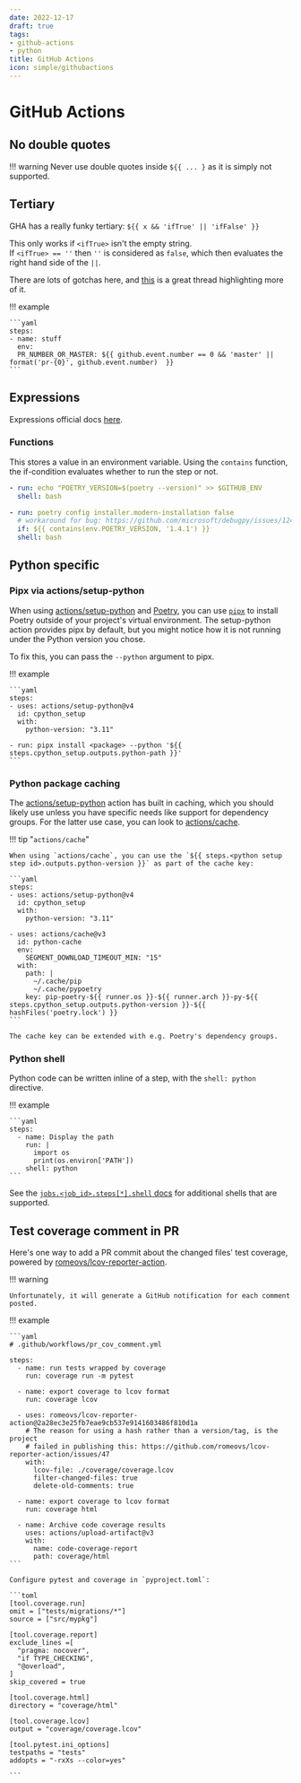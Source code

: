 ```yaml
---
date: 2022-12-17
draft: true
tags:
- github-actions
- python
title: GitHub Actions
icon: simple/githubactions
---
```


# GitHub Actions

## No double quotes

!!! warning
    Never use double quotes inside `${{ ... }` as it is simply not supported.

## Tertiary

GHA has a really funky tertiary: `${{ x && 'ifTrue' || 'ifFalse' }}`

This only works if `<ifTrue>` isn't the empty string. If `<ifTrue> == ''` then `''` is considered as `false`, which then evaluates the right hand side of the `||`.

There are lots of gotchas here, and [this](https://github.com/actions/runner/issues/409) is a great thread highlighting more of it.

!!! example

    ```yaml
    steps:
    - name: stuff
      env:
      PR_NUMBER_OR_MASTER: ${{ github.event.number == 0 && 'master' ||  format('pr-{0}', github.event.number)  }}
    ```

## Expressions

Expressions official docs [here](https://docs.github.com/en/actions/learn-github-actions/expressions).

### Functions

This stores a value in an environment variable. Using the `contains` function, the if-condition evaluates whether
to run the step or not. 

```yml
- run: echo "POETRY_VERSION=$(poetry --version)" >> $GITHUB_ENV
  shell: bash

- run: poetry config installer.modern-installation false
  # workaround for bug: https://github.com/microsoft/debugpy/issues/1246
  if: ${{ contains(env.POETRY_VERSION, '1.4.1') }}
  shell: bash
```

## Python specific

### Pipx via actions/setup-python

When using [actions/setup-python](https://github.com/actions/setup-python) and [Poetry](https://github.com/python-poetry/poetry), you can use [`pipx`](https://github.com/pypa/pipx) to install Poetry outside of your project's virtual environment. The setup-python action provides pipx by default, but you might notice how it is not running under the Python version you chose.

To fix this, you can pass the `--python` argument to pipx.

!!! example

    ```yaml
    steps:
    - uses: actions/setup-python@v4
      id: cpython_setup
      with:
        python-version: "3.11"

    - run: pipx install <package> --python '${{ steps.cpython_setup.outputs.python-path }}'
    ```

### Python package caching

The [actions/setup-python](https://github.com/actions/setup-python) action has built in caching, which you should likely use unless you have specific needs like support for dependency groups. For the latter use case, you can look to [actions/cache](https://github.com/actions/cache).

!!! tip "`actions/cache`"

    When using `actions/cache`, you can use the `${{ steps.<python setup step id>.outputs.python-version }}` as part of the cache key:

    ```yaml
    steps:
    - uses: actions/setup-python@v4
      id: cpython_setup
      with:
        python-version: "3.11"

    - uses: actions/cache@v3
      id: python-cache
      env:
        SEGMENT_DOWNLOAD_TIMEOUT_MIN: "15"
      with:
        path: |
          ~/.cache/pip
          ~/.cache/pypoetry
        key: pip-poetry-${{ runner.os }}-${{ runner.arch }}-py-${{ steps.cpython_setup.outputs.python-version }}-${{ hashFiles('poetry.lock') }}
    ```

    The cache key can be extended with e.g. Poetry's dependency groups.

### Python shell

Python code can be written inline of a step, with the `shell: python` directive.

!!! example

    ```yaml
    steps:
      - name: Display the path
        run: |
          import os
          print(os.environ['PATH'])
        shell: python
    ```


See the [`jobs.<job_id>.steps[*].shell`  docs](https://docs.github.com/en/actions/using-workflows/workflow-syntax-for-github-actions#jobsjob_idstepsshell) for additional shells that are supported.

## Test coverage comment in PR

Here's one way to add a PR commit about the changed files' test coverage, powered by [romeovs/lcov-reporter-action](https://github.com/romeovs/lcov-reporter-action).

!!! warning

    Unfortunately, it will generate a GitHub notification for each comment posted.


!!! example

    ```yaml
    # .github/workflows/pr_cov_comment.yml

    steps:
      - name: run tests wrapped by coverage
        run: coverage run -m pytest

      - name: export coverage to lcov format
        run: coverage lcov

      - uses: romeovs/lcov-reporter-action@2a28ec3e25fb7eae9cb537e9141603486f810d1a
        # The reason for using a hash rather than a version/tag, is the project
        # failed in publishing this: https://github.com/romeovs/lcov-reporter-action/issues/47
        with:
          lcov-file: ./coverage/coverage.lcov
          filter-changed-files: true
          delete-old-comments: true

      - name: export coverage to lcov format
        run: coverage html

      - name: Archive code coverage results
        uses: actions/upload-artifact@v3
        with:
          name: code-coverage-report
          path: coverage/html
    ```

    Configure pytest and coverage in `pyproject.toml`:

    ```toml
    [tool.coverage.run]
    omit = ["tests/migrations/*"]
    source = ["src/mypkg"]

    [tool.coverage.report]
    exclude_lines =[
      "pragma: nocover",
      "if TYPE_CHECKING",
      "@overload",
    ]
    skip_covered = true

    [tool.coverage.html]
    directory = "coverage/html"

    [tool.coverage.lcov]
    output = "coverage/coverage.lcov"

    [tool.pytest.ini_options]
    testpaths = "tests"
    addopts = "-rxXs --color=yes"

    ```